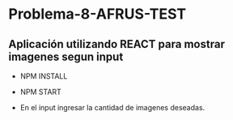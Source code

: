 # Problema-8-AFRUS-TEST

## Aplicación utilizando REACT para mostrar imagenes segun input

* NPM INSTALL
* NPM START


* En el input ingresar la cantidad de imagenes deseadas.